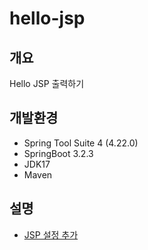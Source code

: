 # hello-jsp

## 개요

Hello JSP 출력하기

## 개발환경

- Spring Tool Suite 4 (4.22.0)
- SpringBoot 3.2.3
- JDK17
- Maven

## 설명

- [JSP 설정 추가](https://velog.io/@isbe/STS4-%EC%97%90%EC%84%9C-JSP-%EC%84%A4%EC%A0%95-%EC%B6%94%EA%B0%80%ED%95%98%EA%B8%B0)
